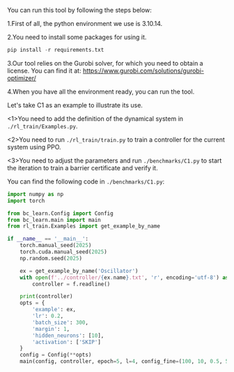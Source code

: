 You can run this tool by following the steps below:

1.First of all, the python environment we use is 3.10.14.

2.You need to install some packages for using it.
```python
pip install -r requirements.txt
```

3.Our tool relies on the Gurobi solver, for which you need to obtain a license. 
You can find it at: https://www.gurobi.com/solutions/gurobi-optimizer/

4.When you have all the environment ready, you can run the tool.

Let's take C1 as an example to illustrate its use.

<1>You need to add the definition of the dynamical system in `./rl_train/Examples.py`.

<2>You need to run `./rl_train/train.py` to train a controller for the current system using PPO.

<3>You need to adjust the parameters and run `./benchmarks/C1.py` to start the iteration to train a barrier certificate and verify it.

You can find the following code in `./benchmarks/C1.py`:

```python
import numpy as np
import torch

from bc_learn.Config import Config
from bc_learn.main import main
from rl_train.Examples import get_example_by_name

if __name__ == '__main__':
    torch.manual_seed(2025)
    torch.cuda.manual_seed(2025)
    np.random.seed(2025)

    ex = get_example_by_name('Oscillator')
    with open(f'../controller/{ex.name}.txt', 'r', encoding='utf-8') as f:
        controller = f.readline()

    print(controller)
    opts = {
        'example': ex,
        'lr': 0.2,
        'batch_size': 300,
        'margin': 1,
        'hidden_neurons': [10],
        'activation': ['SKIP']
    }
    config = Config(**opts)
    main(config, controller, epoch=5, l=4, config_fine=(100, 10, 0.5, 500, 1))
```